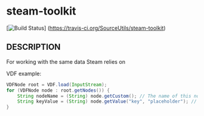 steam-toolkit
=============

[![Build Status](https://travis-ci.org/SourceUtils/steam-toolkit.svg?branch=master)]
(https://travis-ci.org/SourceUtils/steam-toolkit)

## DESCRIPTION

For working with the same data Steam relies on

VDF example:

``` java
VDFNode root = VDF.load(InputStream);
for (VDFNode node : root.getNodes()) {
    String nodeName = (String) node.getCustom(); // The name of this node
    String keyValue = (String) node.getValue("key", "placeholder"); // The value of a key, or "placeholder"
}
```
